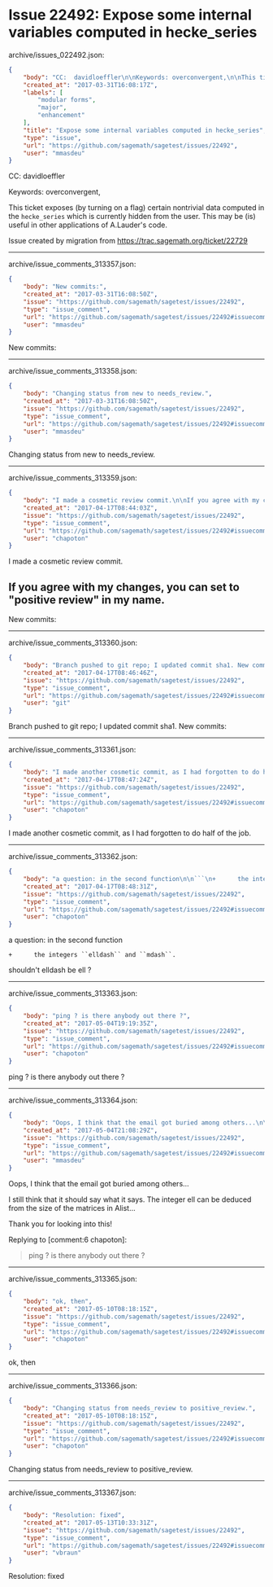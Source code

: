 # Issue 22492: Expose some internal variables computed in hecke_series

archive/issues_022492.json:
```json
{
    "body": "CC:  davidloeffler\n\nKeywords: overconvergent,\n\nThis ticket exposes (by turning on a flag) certain nontrivial data computed in the `hecke_series` which is currently hidden from the user. This may be (is) useful in other applications of A.Lauder's code.\n\nIssue created by migration from https://trac.sagemath.org/ticket/22729\n\n",
    "created_at": "2017-03-31T16:08:17Z",
    "labels": [
        "modular forms",
        "major",
        "enhancement"
    ],
    "title": "Expose some internal variables computed in hecke_series",
    "type": "issue",
    "url": "https://github.com/sagemath/sagetest/issues/22492",
    "user": "mmasdeu"
}
```
CC:  davidloeffler

Keywords: overconvergent,

This ticket exposes (by turning on a flag) certain nontrivial data computed in the `hecke_series` which is currently hidden from the user. This may be (is) useful in other applications of A.Lauder's code.

Issue created by migration from https://trac.sagemath.org/ticket/22729





---

archive/issue_comments_313357.json:
```json
{
    "body": "New commits:",
    "created_at": "2017-03-31T16:08:50Z",
    "issue": "https://github.com/sagemath/sagetest/issues/22492",
    "type": "issue_comment",
    "url": "https://github.com/sagemath/sagetest/issues/22492#issuecomment-313357",
    "user": "mmasdeu"
}
```

New commits:



---

archive/issue_comments_313358.json:
```json
{
    "body": "Changing status from new to needs_review.",
    "created_at": "2017-03-31T16:08:50Z",
    "issue": "https://github.com/sagemath/sagetest/issues/22492",
    "type": "issue_comment",
    "url": "https://github.com/sagemath/sagetest/issues/22492#issuecomment-313358",
    "user": "mmasdeu"
}
```

Changing status from new to needs_review.



---

archive/issue_comments_313359.json:
```json
{
    "body": "I made a cosmetic review commit.\n\nIf you agree with my changes, you can set to \"positive review\" in my name.\n----\nNew commits:",
    "created_at": "2017-04-17T08:44:03Z",
    "issue": "https://github.com/sagemath/sagetest/issues/22492",
    "type": "issue_comment",
    "url": "https://github.com/sagemath/sagetest/issues/22492#issuecomment-313359",
    "user": "chapoton"
}
```

I made a cosmetic review commit.

If you agree with my changes, you can set to "positive review" in my name.
----
New commits:



---

archive/issue_comments_313360.json:
```json
{
    "body": "Branch pushed to git repo; I updated commit sha1. New commits:",
    "created_at": "2017-04-17T08:46:46Z",
    "issue": "https://github.com/sagemath/sagetest/issues/22492",
    "type": "issue_comment",
    "url": "https://github.com/sagemath/sagetest/issues/22492#issuecomment-313360",
    "user": "git"
}
```

Branch pushed to git repo; I updated commit sha1. New commits:



---

archive/issue_comments_313361.json:
```json
{
    "body": "I made another cosmetic commit, as I had forgotten to do half of the job.",
    "created_at": "2017-04-17T08:47:24Z",
    "issue": "https://github.com/sagemath/sagetest/issues/22492",
    "type": "issue_comment",
    "url": "https://github.com/sagemath/sagetest/issues/22492#issuecomment-313361",
    "user": "chapoton"
}
```

I made another cosmetic commit, as I had forgotten to do half of the job.



---

archive/issue_comments_313362.json:
```json
{
    "body": "a question: in the second function\n\n```\n+      the integers ``elldash`` and ``mdash``.\n```\n\nshouldn't elldash be ell ?",
    "created_at": "2017-04-17T08:48:31Z",
    "issue": "https://github.com/sagemath/sagetest/issues/22492",
    "type": "issue_comment",
    "url": "https://github.com/sagemath/sagetest/issues/22492#issuecomment-313362",
    "user": "chapoton"
}
```

a question: in the second function

```
+      the integers ``elldash`` and ``mdash``.
```

shouldn't elldash be ell ?



---

archive/issue_comments_313363.json:
```json
{
    "body": "ping ? is there anybody out there ?",
    "created_at": "2017-05-04T19:19:35Z",
    "issue": "https://github.com/sagemath/sagetest/issues/22492",
    "type": "issue_comment",
    "url": "https://github.com/sagemath/sagetest/issues/22492#issuecomment-313363",
    "user": "chapoton"
}
```

ping ? is there anybody out there ?



---

archive/issue_comments_313364.json:
```json
{
    "body": "Oops, I think that the email got buried among others...\n\nI still think that it should say what it says. The integer ell can be deduced from the size of the matrices in Alist...\n\nThank you for looking into this!\n\nReplying to [comment:6 chapoton]:\n> ping ? is there anybody out there ?",
    "created_at": "2017-05-04T21:08:29Z",
    "issue": "https://github.com/sagemath/sagetest/issues/22492",
    "type": "issue_comment",
    "url": "https://github.com/sagemath/sagetest/issues/22492#issuecomment-313364",
    "user": "mmasdeu"
}
```

Oops, I think that the email got buried among others...

I still think that it should say what it says. The integer ell can be deduced from the size of the matrices in Alist...

Thank you for looking into this!

Replying to [comment:6 chapoton]:
> ping ? is there anybody out there ?



---

archive/issue_comments_313365.json:
```json
{
    "body": "ok, then",
    "created_at": "2017-05-10T08:18:15Z",
    "issue": "https://github.com/sagemath/sagetest/issues/22492",
    "type": "issue_comment",
    "url": "https://github.com/sagemath/sagetest/issues/22492#issuecomment-313365",
    "user": "chapoton"
}
```

ok, then



---

archive/issue_comments_313366.json:
```json
{
    "body": "Changing status from needs_review to positive_review.",
    "created_at": "2017-05-10T08:18:15Z",
    "issue": "https://github.com/sagemath/sagetest/issues/22492",
    "type": "issue_comment",
    "url": "https://github.com/sagemath/sagetest/issues/22492#issuecomment-313366",
    "user": "chapoton"
}
```

Changing status from needs_review to positive_review.



---

archive/issue_comments_313367.json:
```json
{
    "body": "Resolution: fixed",
    "created_at": "2017-05-13T10:33:31Z",
    "issue": "https://github.com/sagemath/sagetest/issues/22492",
    "type": "issue_comment",
    "url": "https://github.com/sagemath/sagetest/issues/22492#issuecomment-313367",
    "user": "vbraun"
}
```

Resolution: fixed
